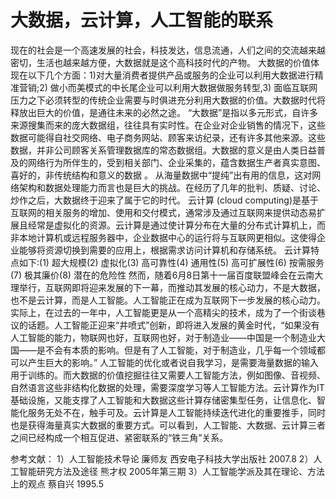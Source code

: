 # 大数据，云计算，人工智能的联系
现在的社会是一个高速发展的社会，科技发达，信息流通，人们之间的交流越来越密切，生活也越来越方便，大数据就是这个高科技时代的产物。 大数据的价值体现在以下几个方面：1)对大量消费者提供产品或服务的企业可以利用大数据进行精准营销;2) 做小而美模式的中长尾企业可以利用大数据做服务转型,3) 面临互联网压力之下必须转型的传统企业需要与时俱进充分利用大数据的价值。大数据时代将释放出巨大的价值，是通往未来的必然之途。
“大数据”是指以多元形式，自许多来源搜集而来的庞大数据组，往往具有实时性。在企业对企业销售的情况下，这些数据可能得自社交网络、电子商务网站、顾客来访纪录，还有许多其他来源。这些数据，并非公司顾客关系管理数据库的常态数据组。大数据的意义是由人类日益普及的网络行为所伴生的，受到相关部门、企业采集的，蕴含数据生产者真实意图、喜好的，非传统结构和意义的数据 。
从海量数据中“提纯”出有用的信息，这对网络架构和数据处理能力而言也是巨大的挑战。在经历了几年的批判、质疑、讨论、炒作之后，大数据终于迎来了属于它的时代。
云计算 (cloud computing)是基于互联网的相关服务的增加、使用和交付模式，通常涉及通过互联网来提供动态易扩展且经常是虚拟化的资源。云计算是通过使计算分布在大量的分布式计算机上，而非本地计算机或远程服务器中，企业数据中心的运行将与互联网更相似。这使得企业能够将资源切换到需要的应用上，根据需求访问计算机和存储系统。
云计算特点如下:(1) 超大规模(2) 虚拟化(3) 高可靠性(4) 通用性(5) 高可扩展性(6) 按需服务(7) 极其廉价(8) 潜在的危险性
然而，随着6月8日第十一届百度联盟峰会在云南大理举行，互联网即将迎来发展的下一幕，而推动其发展的核心动力，不是大数据，也不是云计算，而是人工智能。人工智能正在成为互联网下一步发展的核心动力。
实际上，在过去的一年中，人工智能更是从一个高精尖的技术，成为了一个街谈巷议的话题。人工智能正迎来“井喷式”创新，即将进入发展的黄金时代，“如果没有人工智能的能力，物联网也好，互联网也好，对于制造业——中国是一个制造业大国——是不会有本质的影响。但是有了人工智能，对于制造业，几乎每一个领域都可以产生巨大的影响。”
人工智能的优化或者说自我学习，是需要海量数据的输入用于训练的。而大数据的价值挖掘往往又需要人工智能方法，例如图像、音视频、自然语言这些非结构化数据的处理，需要深度学习等人工智能方法。云计算作为IT基础设施，又能支撑了人工智能和大数据这些计算存储密集型任务，让信息化、智能化服务无处不在，触手可及。云计算是人工智能持续迭代进化的重要推手，同时也是获得海量真实大数据的重要方式。可以看到，人工智能、大数据、云计算三者之间已经构成一个相互促进、紧密联系的“铁三角”关系。


参考文献：
1）人工智能技术导论 廉师友  西安电子科技大学出版社 2007.8 
2）人工智能研究方法及途径  熊才权  2005年第三期
3）人工智能学派及其在理论、方法上的观点  蔡自兴  1995.5 


